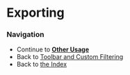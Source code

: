 # Exporting


### Navigation

* Continue to [**Other Usage**](/docs/07.%20Other%20Usage.md)
* Back to [Toolbar and Custom Filtering](/docs/05.%20Toolbar%20and%20Custom%20Filtering.md)
* Back to [the Index](/docs/README.md)

